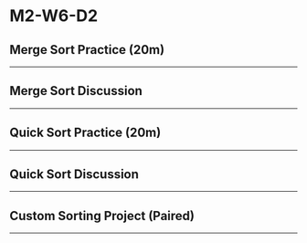 # M2-W6-D2

## Merge Sort Practice (20m)

---

## Merge Sort Discussion

---

## Quick Sort Practice (20m)

---

## Quick Sort Discussion

---

## Custom Sorting Project (Paired)

---
